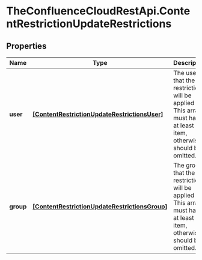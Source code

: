 # TheConfluenceCloudRestApi.ContentRestrictionUpdateRestrictions

## Properties
Name | Type | Description | Notes
------------ | ------------- | ------------- | -------------
**user** | [**[ContentRestrictionUpdateRestrictionsUser]**](ContentRestrictionUpdateRestrictionsUser.md) | The users that the restrictions will be applied to. This array must have at least one item, otherwise it should be omitted. | [optional] 
**group** | [**[ContentRestrictionUpdateRestrictionsGroup]**](ContentRestrictionUpdateRestrictionsGroup.md) | The groups that the restrictions will be applied to. This array must have at least one item, otherwise it should be omitted. | [optional] 
